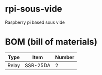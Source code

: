 # rpi-sous-vide
Raspberry pi based sous vide

# BOM (bill of materials)

| Type | Item | Number |
|------|------|-------|
| Relay | SSR-25DA | 2 |
